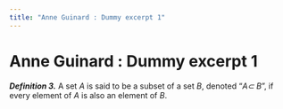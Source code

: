 ```yaml
---
title: "Anne Guinard : Dummy excerpt 1"
---
```


# <span id="title-text"> Anne Guinard : Dummy excerpt 1 </span>


***Definition 3.*** A set *A* is said to be a subset of a set *B*,
denoted “*A⊂ B*”, if every element of *A* is also an element of *B*.
